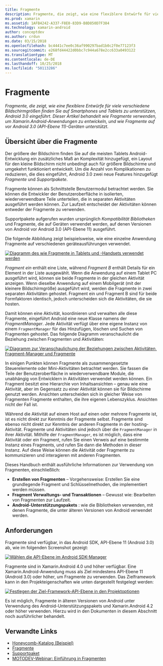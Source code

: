 ```yaml
---
title: Fragmente
description: Fragmente, die zeigt, wie eine flexiblere Entwürfe für viele verschiedene Bildschirmgrößen finden Sie auf Smartphones und Tablets zu unterstützen, Android 3.0 eingeführt. Dieser Artikel behandelt wie Fragmente verwenden, um Xamarin.Android-Anwendungen zu entwickeln, und wie Fragmente auf vor Android 3.0 (API-Ebene 11)-Geräten unterstützt.
ms.prod: xamarin
ms.assetid: 1AFB4242-A337-F8E0-83D9-B8D850D7F384
ms.technology: xamarin-android
author: conceptdev
ms.author: crdun
ms.date: 03/15/2018
ms.openlocfilehash: bc4441c7ee0c36af990297bad1b0c2f0e77123f3
ms.sourcegitcommit: e268fd44422d0bbc7c944a678e2cc633a0493122
ms.translationtype: MT
ms.contentlocale: de-DE
ms.lasthandoff: 10/25/2018
ms.locfileid: "50113286"
---
```

# <a name="fragments"></a>Fragmente

_Fragmente, die zeigt, wie eine flexiblere Entwürfe für viele verschiedene Bildschirmgrößen finden Sie auf Smartphones und Tablets zu unterstützen, Android 3.0 eingeführt. Dieser Artikel behandelt wie Fragmente verwenden, um Xamarin.Android-Anwendungen zu entwickeln, und wie Fragmente auf vor Android 3.0 (API-Ebene 11)-Geräten unterstützt._

## <a name="fragments-overview"></a>Übersicht über die Fragmente

Der größere der Bildschirm finden Sie auf die meisten Tablets Android-Entwicklung ein zusätzliches Maß an Komplexität hinzugefügt, ein Layout für den kleine Bildschirm nicht unbedingt auch für größere Bildschirme und umgekehrt funktioniert entwickelt. Um die Anzahl von Komplikationen zu reduzieren, die dies eingeführt, Android 3.0 zwei neue Features hinzugefügt *Fragmente* und *Supportpakete*.

Fragmente können als Schnittstelle Benutzermodul betrachtet werden. Sie können die Entwickler der Benutzeroberfläche in isolierten, wiederverwendbare Teile unterteilen, die in separaten Aktivitäten ausgeführt werden können. Zur Laufzeit entscheidet der Aktivitäten können entweder der Fragmente zu verwenden.

Supportpakete aufgerufen wurden ursprünglich *Kompatibilität Bibliotheken* und Fragmente, die auf Geräten verwendet werden, auf denen Versionen von Android vor Android 3.0 (API-Ebene 11) ausgeführt.

Die folgende Abbildung zeigt beispielsweise, wie eine einzelne Anwendung Fragmente auf verschiedenen geräteausführungen verwendet.

[![Diagramm des wie Fragmente in Tablets und -Handsets verwendet werden](images/00.png)](images/00.png#lightbox)

*Fragment ein* enthält eine Liste, während *Fragment B* enthält Details für ein Element in der Liste ausgewählt. Wenn die Anwendung auf einem Tablet PC ausgeführt wird, können sie beide Fragmente in der gleichen Aktivität anzeigen. Wenn dieselbe Anwendung auf einem Mobilgerät (mit der kleinere Bildschirmgröße) ausgeführt wird, werden die Fragmente in zwei separaten Aktivitäten gehostet. Fragment ein und Fragment B sind für beide Formfaktoren identisch, jedoch unterscheiden sich die Aktivitäten, die sie hosten.

Damit können eine Aktivität, koordinieren und verwalten alle diese Fragmente, eingeführt Android eine neue Klasse namens der *FragmentManager*. Jede Aktivität verfügt über eine eigene Instanz von einem `FragmentManager` für das Hinzufügen, löschen und Suchen von Fragmenten gehostet. Das folgende Diagramm veranschaulicht die Beziehung zwischen Fragmenten und Aktivitäten:

[![Diagramm zur Veranschaulichung der Beziehungen zwischen Aktivitäten, Fragment-Manager und Fragmente](images/01.png)](images/01.png#lightbox)

In einigen Punkten können Fragmente als zusammengesetzte Steuerelemente oder Mini-Aktivitäten betrachtet werden. Sie fassen die Teile der Benutzeroberfläche in wiederverwendbare Module, die unabhängig von Entwicklern in Aktivitäten verwendet werden können. Ein Fragment besitzt eine Hierarchie von Inhaltsansichten – genau wie eine Aktivität, aber im Gegensatz zu einer Aktivität können sie für Bildschirme genutzt werden. Ansichten unterscheiden sich in gleicher Weise von Fragmenten Fragmente enthalten, die ihre eigenen Lebenszyklus. Ansichten nicht der Fall ist.

Während die Aktivität auf einem Host auf einen oder mehrere Fragmente ist, ist es nicht direkt zur Kenntnis der Fragmente selbst. Fragmente sind ebenso nicht direkt zur Kenntnis der anderen Fragmente in der hosting-Aktivität. Fragmente und Aktivitäten sind jedoch über die `FragmentManager` in ihrer Aktivität. Mithilfe der `FragmentManager`, es ist möglich, dass eine Aktivität oder ein Fragment, rufen Sie einen Verweis auf eine bestimmte Instanz eines Fragments, und rufen Sie dann die Methoden in dieser Instanz. Auf diese Weise können die Aktivität oder Fragmente zu kommunizieren und interagieren mit anderen Fragmenten.

Dieses Handbuch enthält ausführliche Informationen zur Verwendung von Fragmenten, einschließlich:

-   **Erstellen von Fragmenten** – Vorgehensweise: Erstellen Sie eine grundlegende Fragment und Schlüsselmethoden, die implementiert werden müssen.
-   **Fragment Verwaltungs- und Transaktionen** – Gewusst wie: Bearbeiten von Fragmenten zur Laufzeit.
-   **Android-Unterstützungspakets** : wie die Bibliotheken verwenden, mit denen Fragmente, die unter älteren Versionen von Android verwendet werden.


## <a name="requirements"></a>Anforderungen

Fragmente sind verfügbar, in das Android SDK, API-Ebene 11 (Android 3.0) ab, wie im folgenden Screenshot gezeigt:

[![Wählen die API-Ebene im Android SDK-Manager](images/02.png)](images/02.png#lightbox)

Fragmente sind in Xamarin.Android 4.0 und höher verfügbar. Eine Xamarin.Android-Anwendung muss als Ziel mindestens API-Ebene 11 (Android 3.0) oder höher, um Fragmente zu verwenden. Das Zielframework kann in den Projekteigenschaften wie unten dargestellt festgelegt werden:

[![Festlegen der Ziel-Framework-API-Ebene in den Projektoptionen](images/03-sml.png)](images/03.png#lightbox)

Es ist möglich, Fragmente in älteren Versionen von Android unter Verwendung des Android-Unterstützungspakets und Xamarin.Android 4.2 oder höher verwenden. Hierzu wird in den Dokumenten in diesem Abschnitt noch ausführlicher behandelt.


## <a name="related-links"></a>Verwandte Links

- [Honeycomb-Katalog (Beispiel)](https://developer.xamarin.com/samples/monodroid/HoneycombGallery)
- [Fragmente](http://developer.android.com/guide/topics/fundamentals/fragments.html)
- [Supportpaket](http://developer.android.com/sdk/compatibility-library.html)
- [MOTODEV-Webinar: Einführung in Fragmenten](http://motodev.adobeconnect.com/p9h1aqk3ttn/)
